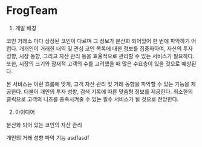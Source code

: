 # FrogTeam

1. 개발 배경

코인 거래소 마다 상장된 코인이 다르며 그 정보가 분산화 되어있어 한 번에 파악하기 어렵다. 개개인이 거래한 내역 및 관심 코인 목록에 대한 정보를 집중화하여, 자신의 투자 성향, 시장 동향, 그리고 자산 관리 등을 효율적으로 관리할 수 있는 서비스가 필요하다. 또한, 시장의 크기와 잠재적 고객의 수를 고려했을 때 많은 수요층이 있을 것으로 예상된다.

본 서비스는 이런 흐름에 맞게, 고객 자산 관리 및 거래 동향을 파악할 수 있는 기능을 제공한다. 더불어 개인의 투자 성향, 검색 기록에 따른 맞춤형 정보를 제공한다.
최소한의 클릭으로 고객의 니즈를 충족시켜줄 수 있는 필수 서비스가 될 것으로 전망한다.

2. 아이디어

분산화 되어 있는 코인의 자산 관리

개인의 거래 성향 파악 기능
asdfasdf
